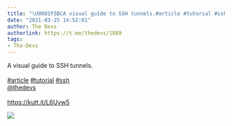 ```yaml
---
title: "\U0001F5BCA visual guide to SSH tunnels.#article #tutorial #ssh@thedevshttps://kutt.it/L6Uyw5"
date: "2021-03-25 14:52:01"
author: The Devs
authorlink: https://t.me/thedevs/1889
tags:
- The-Devs
---
```

<p>A visual guide to SSH tunnels.<br><br><a href="https://t.me/thedevs/1889?q=%23article">#article</a> <a href="https://t.me/thedevs/1889?q=%23tutorial">#tutorial</a> <a href="https://t.me/thedevs/1889?q=%23ssh">#ssh</a><br><a href="https://t.me/thedevs" target="_blank">@thedevs</a><br><br><a href="https://kutt.it/L6Uyw5" target="_blank" rel="noopener">https://kutt.it/L6Uyw5</a></p><img src="https://cdn4.telesco.pe/file/RC5IwzC2wIiLx--Val_hxJImsZlxoWgFOAts_bNhiZn_yvdEWsw54HuYVoV-Uz4uwqUAC03st7HsqiRm55qYc5XRDsQuOIow2Dt4iZ_ht_i2phJHDgodpHJCfcLBkWgAiFIr9YX5m-304IctvhtMGY6JjNbrFGO5H4TlX_F5CGQ3pilMMV7INHRxBDvW5DUye10Y3_fsjYL6xL8LDgDlnk5Q3SGFy-CnFMYEh9l4d6-nrnRypCkXoiehvHRkfmxoMBgm8Nwck0l3J7Z1XIL5iGlfpyqefdk4St8cPfDpzHIPLVZID1fwXpeKLMal04za7u2KRCQF25XddHrr2oNkIw.jpg" referrerpolicy="no-referrer">